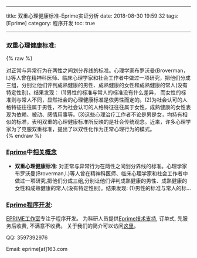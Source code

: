 
---
title: 双重心理健康标准-Eprime实证分析
date: 2018-08-30 19:59:32
tags: [Eprime]
category: 程序开发
toc: true

---



<span></span>
<!-- more -->



### 双重心理健康标准:

{% raw %}
<div class="p1">对正常与异常行为在两性之间划分界线的标准。心理学家布罗沃曼(Broverman，I.)等人曾在精神科医师、临床心理学家和社会工作者中做过一项研究，把他们分成三组，分别让他们评判成熟健康的男性、成熟健康的女性和成熟健康的常人(没有特定性别)。结果发现： (1)男性的标准与常人的标准没有什么差异， 而女性的标准则与常人不同，显然社会的心理健康标准是依男性而定的。(2)为社会认可的人格特征往往属于男性，不为社会认可的人格特征往往属于女性，成熟健康的女性表现为依赖、被动、感情用事等。(3)这些心理治疗工作者不论是男是女，均持有相似的标准，表明双重的心理健康标准所反映的是社会传统观念。近来，许多心理学家为了克服双重标准，提出了以双性化作为正常心理行为的模式。</div>
{% endraw %}



### [Eprime](/tags/Eprime/)中[相关概念](/categories/程序开发)

- **双重心理健康标准**: 对正常与异常行为在两性之间划分界线的标准。心理学家布罗沃曼(Broverman,I.)等人曾在精神科医师、临床心理学家和社会工作者中做过一项研究,把他们分成三组,分别让他们评判成熟健康的男性、成熟健康的女性和成熟健康的常人(没有特定性别)。结果发现: (1)男性的标准与常人的标...




### [Eprime](/tags/Eprime/)[程序开发](/categories/程序开发/):
[EPRIME工作室](http://eprime.cn/)专注于程序开发。
为科研人员提供[Eprime技术支持](http://eprime.cn/2018/08/17/关于EPRIME工作室/), 订单式, 先服务后收费, 不满意不收费。
关于我们的简介可以访问[这里](http://eprime.cn/2018/08/17/关于EPRIME工作室/)。

QQ: 3597392976

Email: eprime[at]163.com


